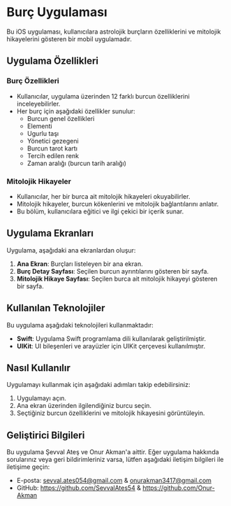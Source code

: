 

# Burç Uygulaması

Bu iOS uygulaması, kullanıcılara astrolojik burçların özelliklerini ve mitolojik hikayelerini gösteren bir mobil uygulamadır.

## Uygulama Özellikleri

### Burç Özellikleri

- Kullanıcılar, uygulama üzerinden 12 farklı burcun özelliklerini inceleyebilirler.
- Her burç için aşağıdaki özellikler sunulur:
  - Burcun genel özellikleri
  - Elementi
  - Ugurlu taşı
  - Yönetici gezegeni
  - Burcun tarot kartı
  - Tercih edilen renk
  - Zaman aralığı (burcun tarih aralığı)

### Mitolojik Hikayeler

- Kullanıcılar, her bir burca ait mitolojik hikayeleri okuyabilirler.
- Mitolojik hikayeler, burcun kökenlerini ve mitolojik bağlantılarını anlatır.
- Bu bölüm, kullanıcılara eğitici ve ilgi çekici bir içerik sunar.

## Uygulama Ekranları

Uygulama, aşağıdaki ana ekranlardan oluşur:

1. **Ana Ekran**: Burçları listeleyen bir ana ekran.
2. **Burç Detay Sayfası**: Seçilen burcun ayrıntılarını gösteren bir sayfa.
3. **Mitolojik Hikaye Sayfası**: Seçilen burca ait mitolojik hikayeyi gösteren bir sayfa.

## Kullanılan Teknolojiler

Bu uygulama aşağıdaki teknolojileri kullanmaktadır:

- **Swift**: Uygulama Swift programlama dili kullanılarak geliştirilmiştir.
- **UIKit**: UI bileşenleri ve arayüzler için UIKit çerçevesi kullanılmıştır.

## Nasıl Kullanılır

Uygulamayı kullanmak için aşağıdaki adımları takip edebilirsiniz:

1. Uygulamayı açın.
2. Ana ekran üzerinden ilgilendiğiniz burcu seçin.
3. Seçtiğiniz burcun özelliklerini ve mitolojik hikayesini görüntüleyin.

## Geliştirici Bilgileri

Bu uygulama Şevval Ateş ve Onur Akman'a aittir. Eğer uygulama hakkında sorularınız veya geri bildirimleriniz varsa, lütfen aşağıdaki iletişim bilgileri ile iletişime geçin:

- E-posta: sevval.ates054@gmail.com & onurakman3417@gmail.com
- GitHub: https://github.com/SevvalAtes54 & https://github.com/Onur-Akman
